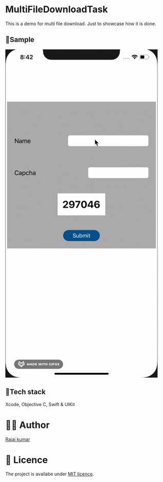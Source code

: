 # MultiFileDownloadTask


This is a demo for multi file download. Just to showcase how it is done.

## 🎥Sample

![1](https://github.com/Rajaikumar-iOSDev/MultiFileDownloadTask/blob/main/MiulitiFileDownloadTask.gif)

## 🥞Tech stack

Xcode, Objective C, Swift & UIKit


# 👨‍💻 Author 
[Rajai kumar](https://github.com/Rajaikumar-iOSDev)

# 🔖 Licence 
The project is availabe under [MIT licence](https://github.com/jVirus/spritekit-water-node-ios-app/blob/master/LICENSE).
